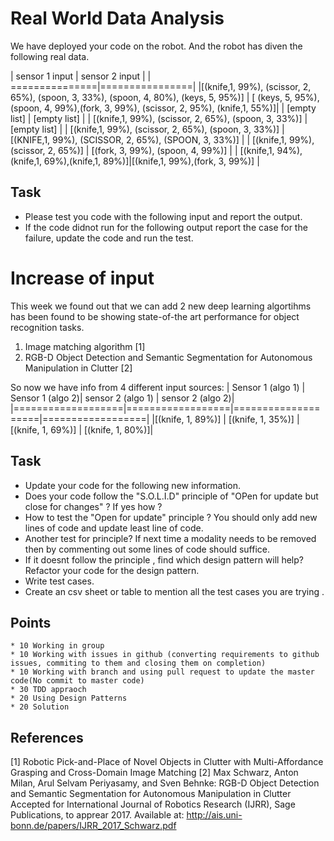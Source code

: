 # Real World Data Analysis

We have deployed your code on the robot. And the robot has diven the following real data.

| sensor 1 input | sensor 2 input |
| ===============|================|
|[(knife,1, 99%), (scissor, 2, 65%), (spoon, 3, 33%), (spoon, 4, 80%), (keys, 5, 95%)] | [ (keys, 5, 95%), (spoon, 4, 99%),(fork, 3, 99%), (scissor, 2, 95%),  (knife,1, 55%)]|
| [empty list] | [empty list] |
| [(knife,1, 99%), (scissor, 2, 65%), (spoon, 3, 33%)] | [empty list] |
| [(knife,1, 99%), (scissor, 2, 65%), (spoon, 3, 33%)] | [(KNIFE,1, 99%), (SCISSOR, 2, 65%), (SPOON, 3, 33%)] |
| [(knife,1, 99%), (scissor, 2, 65%)] | [(fork, 3, 99%), (spoon, 4, 99%)] |
| [(knife,1, 94%),(knife,1, 69%),(knife,1, 89%)]|[(knife,1, 99%),(fork, 3, 99%)] |

## Task
* Please test you code with the following input and report the output.
* If the code didnot run for the following output report the case for the failure, update the code and run the test.


# Increase of input

This week we found out that we can add 2 new deep learning algortihms has been found to be showing state-of-the art performance
for object recognition tasks.
1. Image matching algorithm [1]
2. RGB-D Object Detection and Semantic Segmentation for Autonomous Manipulation in Clutter [2]

So now we have info from 4 different input sources:
| Sensor 1 (algo 1) | Sensor 1 (algo 2)|  sensor 2 (algo 1) | sensor 2 (algo 2)|
|===================|==================|====================|==================|
|[(knife, 1, 89%)]  | [(knife, 1, 35%)] | [(knife, 1, 69%)] | [(knife, 1, 80%)]|

## Task

* Update your code for the following new information.
* Does your code follow the "S.O.L.I.D" principle of "OPen for update but close for changes" ? If yes how ?
* How to test the "Open for update" principle ? You should only add new lines of code and update least line of code.
* Another test for principle? If next time a modality needs to be removed then by commenting out some lines of code should suffice.
* If it doesnt follow the principle , find which design pattern will help? Refactor your code for the design pattern.
* Write test cases.
* Create an csv sheet or table to mention all the test cases you are trying .

## Points

    * 10 Working in group
    * 10 Working with issues in github (converting requirements to github issues, commiting to them and closing them on completion)
    * 10 Working with branch and using pull request to update the master code(No commit to master code)
    * 30 TDD appraoch
    * 20 Using Design Patterns
    * 20 Solution





## References
[1] Robotic  Pick-and-Place  of  Novel  Objects  in  Clutter
with  Multi-Affordance  Grasping  and  Cross-Domain  Image  Matching
[2] Max Schwarz, Anton Milan, Arul Selvam Periyasamy, and Sven Behnke:
RGB-D Object Detection and Semantic Segmentation for Autonomous Manipulation in Clutter
Accepted for International Journal of Robotics Research (IJRR), Sage Publications, to apprear 2017.
Available at: http://ais.uni-bonn.de/papers/IJRR_2017_Schwarz.pdf
